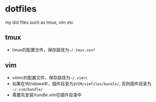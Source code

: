 # dotfiles
my dot files such as tmux, vim etc 

## tmux
- tmux的配置文件，保存路径为`~/.tmux.conf`

## vim
- vimrc的配置文件，保存路径为`~/.vimrc`
- 如果在Windows中，插件目录为`$VIM/vimfiles/bundle/`, 否则插件目录为`~/.vim/bundle/`
- 需要先安装Vundle.vim在插件目录中


